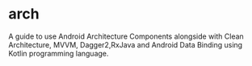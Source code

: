 # arch
A guide to use Android Architecture Components alongside with Clean Architecture, MVVM, Dagger2,RxJava and Android Data Binding using Kotlin programming language.
